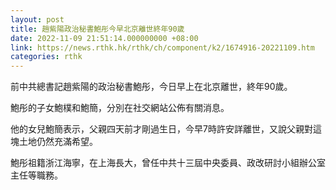 ```yaml
---
layout: post
title: 趙紫陽政治秘書鮑彤今早北京離世終年90歲
date: 2022-11-09 21:51:14.000000000 +08:00
link: https://news.rthk.hk/rthk/ch/component/k2/1674916-20221109.htm
categories: rthk
---
```


前中共總書記趙紫陽的政治秘書鮑彤，今日早上在北京離世，終年90歲。

鮑彤的子女鮑樸和鮑簡，分別在社交網站公佈有關消息。

他的女兒鮑簡表示，父親四天前才剛過生日，今早7時許安詳離世，又說父親對這塊土地仍然充滿希望。

鮑彤祖籍浙江海寧，在上海長大，曾任中共十三屆中央委員、政改研討小組辦公室主任等職務。
